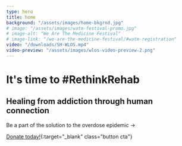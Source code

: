```yaml
---
type: hero
title: home
background: "/assets/images/home-bkgrnd.jpg"
# image: "/assets/images/watm-festival-promo.jpg"
# image-alt: "We Are The Medicine Festival"
# image-link: "/we-are-the-medicine-festival/#watm-registration"
video: "/downloads/SH-WLOS.mp4"
video-preview: "/assets/images/wlos-video-preview-2.png"
---
```


# It's time to <span class="emphasized-header">#RethinkRehab</span>

## Healing from addiction through human connection

Be a part of the solution to the overdose epidemic &rarr;

[Donate today!](/2020){:target="_blank" class="button cta"}
